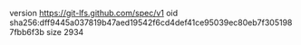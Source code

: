 version https://git-lfs.github.com/spec/v1
oid sha256:dff9445a037819b47aed19542f6cd4def41ce95039ec80eb7f3051987fbb6f3b
size 2934
